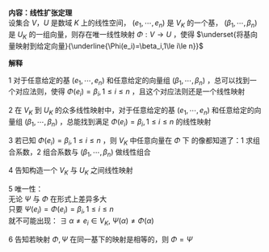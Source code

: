 **内容：线性扩张定理**  
设集合 $V，U$ 是数域 $K$ 上的线性空间， $(e_1,\cdots,  
e_n)$ 是 $V_K$ 的一个基， $(\beta_1,\cdots,\beta_n)$ 是 $U_K$ 的一组向量，则存在唯一线性映射 $\Phi:V  
\rightarrow U$ ，使得 $\underset{将基向量映射到给定向量}{\underline{\Phi(e_i)=\beta_i,1\le i\le n}}$   
  
**解释**  
  
1 对于任意给定的基 $(e_1,\cdots,e_n)$ 和任意给定的向量组 $(\beta_1,\cdots,\beta_n)$ ，总可以找到一个对应法则，使得 $\Phi(e_i)=\beta_i,1\le i\le n$ ，且这个对应法则还是一个线性映射  
  
2 在 $V_K$ 到 $U_K$ 的众多线性映射中，对于任意给定的基 $(e_1,\cdots,e_n)$ 和任意给定的向量组 $(\beta_1,\cdots,\beta_n)$ ，总能找到满足 $\Phi(e_i)=\beta_i,1\le i\le n$ 的线性映射  
  
3 若已知 $\Phi(e_i)=\beta_i,1\le i\le n$ ，则 $V_K$ 中任意向量在 $\Phi$ 下 的像都知道了：1 求组合系数，2 组合系数与 $(\beta_1,\cdots,\beta_n)$ 做线性组合  
  
4 告知构造一个 $V_K$ 与 $U_K$ 之间线性映射  
  
5 唯一性：  
无论 $\Psi$ 与 $\Phi$ 在形式上差异多大  
只要 $\Psi(e_i)=\Phi(e_i)=\beta_i,1\le i\le n$   
就不可能出现： $\exists\ \alpha\neq e_i\in V_K,\ \Psi(\alpha)\neq\Phi(\alpha)$   
  
6 告知若映射 $\Phi,\Psi$ 在同一基下的映射是相等的，则 $\Phi=\Psi$   
